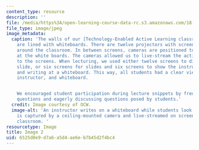```yaml
---
content_type: resource
description: ''
file: /media/https%3A/open-learning-course-data-rc.s3.amazonaws.com/18-05-introduction-to-probability-and-statistics-spring-2014/6525d0e9d7a6a5d4ae6eb7b45d2f4bc4_gallery2-2.jpg
file_type: image/jpeg
image_metadata:
  caption: 'The walls of our [Technology-Enabled Active Learning classroom](http://web.mit.edu/edtech/casestudies/teal.html)
    are lined with whiteboards. There are twelve projectors with screens distributed
    around the classroom. In between screens, cameras are positioned to capture activity
    at the white boards. The cameras allowed us to live-stream the activity at a whiteboard
    to the screens. When lecturing, we used either twelve screens to display the current
    slide, or six screens for slides and six screens to show the instructor speaking
    and writing at a whiteboard. This way, all students had a clear view of the slides,
    instructor, and whiteboard.


    We encouraged student participation during lecture snippets by frequently asking
    questions and eagerly discussing questions posed by students.'
  credit: Image courtesy of OCW.
  image-alt: 'An instructor writes on a whiteboard while students look on. The instructor
    is captured by a ceiling-mounted camera and live-streamed on screens around the
    classroom. '
resourcetype: Image
title: Image 2
uid: 6525d0e9-d7a6-a5d4-ae6e-b7b45d2f4bc4
---
```

